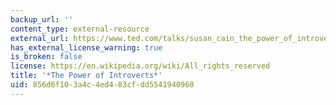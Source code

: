 ```yaml
---
backup_url: ''
content_type: external-resource
external_url: https://www.ted.com/talks/susan_cain_the_power_of_introverts?language=en
has_external_license_warning: true
is_broken: false
license: https://en.wikipedia.org/wiki/All_rights_reserved
title: '*The Power of Introverts*'
uid: 856d6f10-3a4c-4ed4-83cf-dd5541940960
---
```

